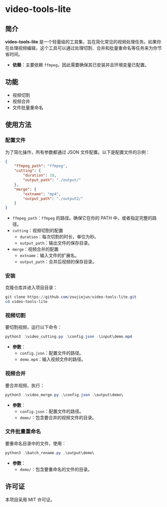 # video-tools-lite

## 简介

**video-tools-lite** 是一个轻量级的工具集，旨在简化常见的视频处理任务。如果你在处理视频编辑，这个工具可以通过处理切割、合并和批量重命名等任务来为你节省时间。

- **依赖**：主要依赖 `ffmpeg`，因此需要确保其已安装并且环境变量已配置。

## 功能

- 视频切割
- 视频合并
- 文件批量重命名

## 使用方法

### 配置文件

为了简化操作，所有参数都通过 JSON 文件配置。以下是配置文件的示例：

```json
{
    "ffmpeg_path": "ffmpeg",
    "cutting": {
        "duration": 10,
        "output_path": "./output/"
    },
    "merge": {
        "extname": "mp4",
        "output_path": "./output2/"
    }
}
```

- `ffmpeg_path`：`ffmpeg` 的路径。确保它在你的 PATH 中，或者指定完整的路径。
- `cutting`：视频切割的配置
  - `duration`：每次切割的时长，单位为秒。
  - `output_path`：输出文件的保存目录。
- `merge`：视频合并的配置
  - `extname`：输入文件的扩展名。
  - `output_path`：合并后视频的保存目录。

### 安装

克隆仓库并进入项目目录：

```powershell
git clone https://github.com/zoujiejun/video-tools-lite.git
cd video-tools-lite
```

### 视频切割

要切割视频，运行以下命令：

```powershell
python3 .\video_cutting.py .\config.json .\input\demo.mp4
```

- **参数**：
  - `config.json`：配置文件的路径。
  - `demo.mp4`：输入视频文件的路径。

### 视频合并

要合并视频，执行：

```powershell
python3 .\video_merge.py .\config.json .\output\demo\
```

- **参数**：
  - `config.json`：配置文件的路径。
  - `demo/`：包含要合并的视频文件的目录。

### 文件批量重命名

要重命名目录中的文件，使用：

```powershell
python3 .\batch_rename.py .\output\demo\
```

- **参数**：
  - `demo/`：包含要重命名的文件的目录。

## 许可证

本项目采用 MIT 许可证。
